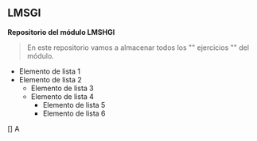 ## LMSGI
**Repositorio del módulo LMSHGI**

> En este repositorio vamos a almacenar todos los "" ejercicios "" del módulo.
- Elemento de lista 1
- Elemento de lista 2
    - Elemento de lista 3
    - Elemento de lista 4
        - Elemento de lista 5
        - Elemento de lista 6
     

 []  A
